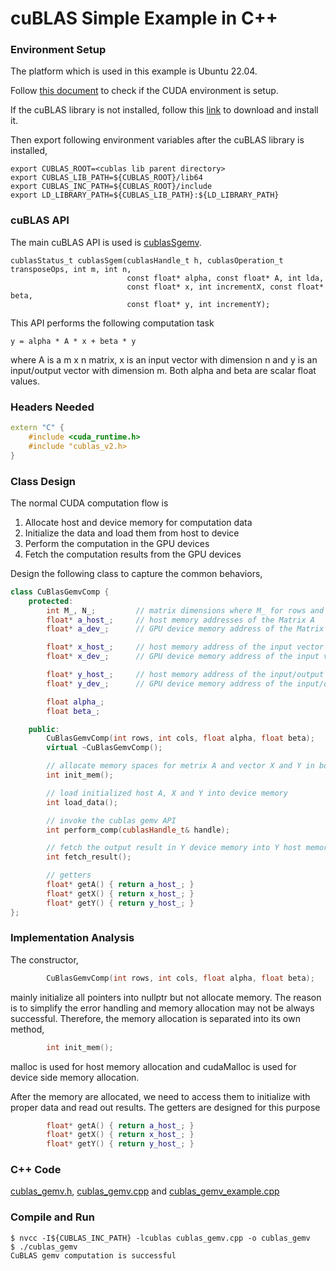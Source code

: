 # cuBLAS Simple Example in C++

### Environment Setup
The platform which is used in this example is Ubuntu 22.04.

Follow [this document](./cuda_env_setup.md) to check if the CUDA environment is setup.

If the cuBLAS library is not installed, follow this [link](https://developer.nvidia.com/cublas) to download and install it.

Then export following environment variables after the cuBLAS library is installed,

```
export CUBLAS_ROOT=<cublas lib parent directory>
export CUBLAS_LIB_PATH=${CUBLAS_ROOT}/lib64
export CUBLAS_INC_PATH=${CUBLAS_ROOT}/include
export LD_LIBRARY_PATH=${CUBLAS_LIB_PATH}:${LD_LIBRARY_PATH}
```
### cuBLAS API

The main cuBLAS API is used is [cublasSgemv](https://docs.nvidia.com/cuda/cublas/index.html#cublas-t-gemv). 

```
cublasStatus_t cublasSgem(cublasHandle_t h, cublasOperation_t transposeOps, int m, int n,
                          const float* alpha, const float* A, int lda,
                          const float* x, int incrementX, const float* beta,
                          const float* y, int incrementY);
```
This API performs the following computation task

```
y = alpha * A * x + beta * y
```
where A is a m x n matrix, x is an input vector with dimension n and y is an input/output vector with dimension m.
Both alpha and beta are scalar float values.

### Headers Needed

```cpp
extern "C" {
    #include <cuda_runtime.h>
    #include "cublas_v2.h>
}
```

### Class Design

The normal CUDA computation flow is
  1. Allocate host and device memory for computation data
  2. Initialize the data and load them from host to device
  3. Perform the computation in the GPU devices
  4. Fetch the computation results from the GPU devices

Design the following class to capture the common behaviors,

```cpp
class CuBlasGemvComp {
    protected:
        int M_, N_;         // matrix dimensions where M_ for rows and N_ for cols
        float* a_host_;     // host memory addresses of the Matrix A
        float* a_dev_;      // GPU device memory address of the Matrix A

        float* x_host_;     // host memory address of the input vector X
        float* x_dev_;      // GPU device memory address of the input vector X

        float* y_host_;     // host memory address of the input/output vector Y
        float* y_dev_;      // GPU device memory address of the input/output vector Y

        float alpha_;
        float beta_;

    public:
        CuBlasGemvComp(int rows, int cols, float alpha, float beta);
        virtual ~CuBlasGemvComp();

        // allocate memory spaces for metrix A and vector X and Y in both host and device
        int init_mem();

        // load initialized host A, X and Y into device memory
        int load_data();

        // invoke the cublas gemv API
        int perform_comp(cublasHandle_t& handle);

        // fetch the output result in Y device memory into Y host memory
        int fetch_result();

        // getters
        float* getA() { return a_host_; }
        float* getX() { return x_host_; }
        float* getY() { return y_host_; }
};

```

### Implementation Analysis

The constructor,
```cpp
        CuBlasGemvComp(int rows, int cols, float alpha, float beta);
```
mainly initialize all pointers into nullptr but not allocate memory. 
The reason is to simplify the error handling and memory allocation may not be always successful.
Therefore, the memory allocation is separated into its own method,

```cpp
        int init_mem();
```
malloc is used for host memory allocation and cudaMalloc is used for device side memory allocation.

After the memory are allocated, we need to access them to initialize with proper data and read out results.
The getters are designed for this purpose

```cpp
        float* getA() { return a_host_; }
        float* getX() { return x_host_; }
        float* getY() { return y_host_; }
```

### C++ Code

[cublas_gemv.h](./cublas_gemv.h), [cublas_gemv.cpp](./cublas_gemv.cpp) and [cublas_gemv_example.cpp](./cublas_gemv_example.cpp)

### Compile and Run

```
$ nvcc -I${CUBLAS_INC_PATH} -lcublas cublas_gemv.cpp -o cublas_gemv
$ ./cublas_gemv
CuBLAS gemv computation is successful
```
